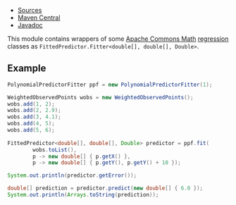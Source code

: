 
* [Sources](https://github.com/Nasdanika/ai/tree/main/math)
* [Maven Central](https://central.sonatype.com/artifact/org.nasdanika.ai/math)
* [Javadoc](https://javadoc.io/doc/org.nasdanika.ai/math)

This module contains wrappers of some [Apache Commons Math](https://commons.apache.org/proper/commons-math/) [regression](https://haifengl.github.io/regression.html) classes as ``FittedPredictor.Fitter<double[], double[], Double>``.

## Example

```java
PolynomialPredictorFitter ppf = new PolynomialPredictorFitter(1);

WeightedObservedPoints wobs = new WeightedObservedPoints();
wobs.add(1, 2);
wobs.add(2, 2.9);
wobs.add(3, 4.1);
wobs.add(4, 5);
wobs.add(5, 6);
        
FittedPredictor<double[], double[], Double> predictor = ppf.fit(
        wobs.toList(), 
        p -> new double[] { p.getX() }, 
        p -> new double[] { p.getY(), p.getY() + 10 });

System.out.println(predictor.getError());

double[] prediction = predictor.predict(new double[] { 6.0 });              
System.out.println(Arrays.toString(prediction));
```


